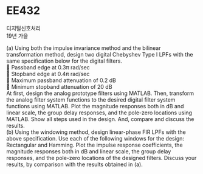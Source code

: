 # EE432 
디지털신호처리   
19년 가을  
  
(a) Using both the impulse invariance method and the bilinear transformation
method, design two digital Chebyshev Type I LPFs with the same
specification below for the digital filters.  
 Passband edge at 0.3π rad/sec  
 Stopband edge at 0.4π rad/sec  
 Maximum passband attenuation of 0.2 dB  
 Minimum stopband attenuation of 20 dB  
At first, design the analog prototype filters using MATLAB. Then, transform
the analog filter system functions to the desired digital filter system
functions using MATLAB. Plot the magnitude responses both in dB and
linear scale, the group delay responses, and the pole-zero locations using
MATLAB. Show all steps used in the design. And, compare and discuss the
results.  
(b) Using the windowing method, design linear-phase FIR LPFs with the above
specification.
Use each of the following windows for the design: Rectangular and
Hamming. Plot the impulse response coefficients, the magnitude responses
both in dB and linear scale, the group delay responses, and the pole-zero
locations of the designed filters. Discuss your results, by comparison with
the results obtained in (a).
